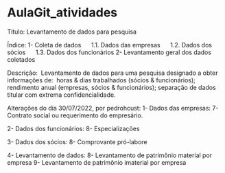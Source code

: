 # AulaGit_atividades

Titulo: Levantamento de dados para pesquisa

Índice:
1- Coleta de dados
     1.1. Dados das empresas
     1.2. Dados dos sócios
     1.3. Dados dos funcionários
2- Levantamento geral dos dados coletados

Descrição:  Levantamento de dados para uma pesquisa designado a obter informações de:  horas & dias trabalhados (sócios & funcionários); rendimento anual (empresas, sócios & funcionários); separação de dados titular com extrema confidencialidade.

Alterações do dia 30/07/2022, por pedrohcust:
1- Dados das empresas:
      7- Contrato social ou requerimento do empresário.

2- Dados dos funcionários:
      8- Especializações
      
3- Dados dos sócios:
      8- Comprovante pró-labore
     
4- Levantamento de dados:
      8- Levantamento de patrimônio material por empresa
      9- Levantamento de patrimônio imaterial por empresa

